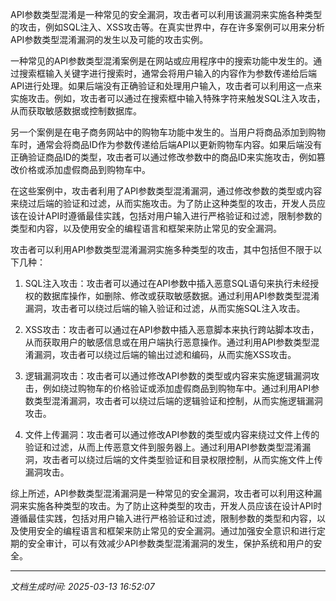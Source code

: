 API参数类型混淆是一种常见的安全漏洞，攻击者可以利用该漏洞来实施各种类型的攻击，例如SQL注入、XSS攻击等。在真实世界中，存在许多案例可以用来分析API参数类型混淆漏洞的发生以及可能的攻击实例。

一种常见的API参数类型混淆案例是在网站或应用程序中的搜索功能中发生的。通过搜索框输入关键字进行搜索时，通常会将用户输入的内容作为参数传递给后端API进行处理。如果后端没有正确验证和处理用户输入，攻击者可以利用这一点来实施攻击。例如，攻击者可以通过在搜索框中输入特殊字符来触发SQL注入攻击，从而获取敏感数据或控制数据库。

另一个案例是在电子商务网站中的购物车功能中发生的。当用户将商品添加到购物车时，通常会将商品ID作为参数传递给后端API以更新购物车内容。如果后端没有正确验证商品ID的类型，攻击者可以通过修改参数中的商品ID来实施攻击，例如篡改价格或添加虚假商品到购物车中。

在这些案例中，攻击者利用了API参数类型混淆漏洞，通过修改参数的类型或内容来绕过后端的验证和过滤，从而实施攻击。为了防止这种类型的攻击，开发人员应该在设计API时遵循最佳实践，包括对用户输入进行严格验证和过滤，限制参数的类型和内容，以及使用安全的编程语言和框架来防止常见的安全漏洞。

攻击者可以利用API参数类型混淆漏洞实施多种类型的攻击，其中包括但不限于以下几种：

1. SQL注入攻击：攻击者可以通过在API参数中插入恶意SQL语句来执行未经授权的数据库操作，如删除、修改或获取敏感数据。通过利用API参数类型混淆漏洞，攻击者可以绕过后端的输入验证和过滤，从而实施SQL注入攻击。

2. XSS攻击：攻击者可以通过在API参数中插入恶意脚本来执行跨站脚本攻击，从而获取用户的敏感信息或在用户端执行恶意操作。通过利用API参数类型混淆漏洞，攻击者可以绕过后端的输出过滤和编码，从而实施XSS攻击。

3. 逻辑漏洞攻击：攻击者可以通过修改API参数的类型或内容来实施逻辑漏洞攻击，例如绕过购物车的价格验证或添加虚假商品到购物车中。通过利用API参数类型混淆漏洞，攻击者可以绕过后端的逻辑验证和控制，从而实施逻辑漏洞攻击。

4. 文件上传漏洞：攻击者可以通过修改API参数的类型或内容来绕过文件上传的验证和过滤，从而上传恶意文件到服务器上。通过利用API参数类型混淆漏洞，攻击者可以绕过后端的文件类型验证和目录权限控制，从而实施文件上传漏洞攻击。

综上所述，API参数类型混淆漏洞是一种常见的安全漏洞，攻击者可以利用这种漏洞来实施各种类型的攻击。为了防止这种类型的攻击，开发人员应该在设计API时遵循最佳实践，包括对用户输入进行严格验证和过滤，限制参数的类型和内容，以及使用安全的编程语言和框架来防止常见的安全漏洞。通过加强安全意识和进行定期的安全审计，可以有效减少API参数类型混淆漏洞的发生，保护系统和用户的安全。

---

*文档生成时间: 2025-03-13 16:52:07*
